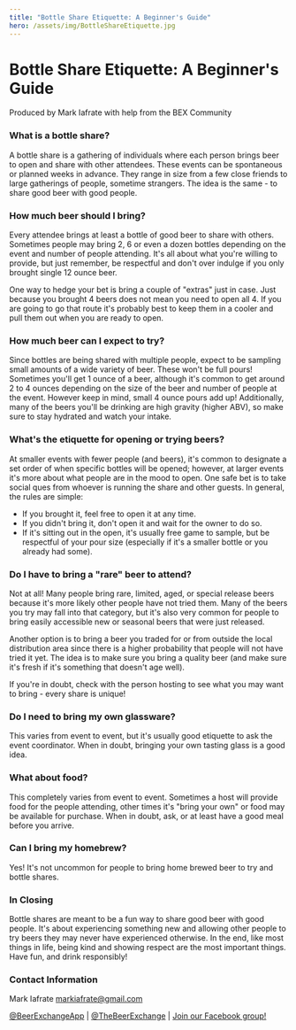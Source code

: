 ```yaml
---
title: "Bottle Share Etiquette: A Beginner's Guide"
hero: /assets/img/BottleShareEtiquette.jpg
---
```

# Bottle Share Etiquette: A Beginner's Guide
Produced by Mark Iafrate with help from the BEX Community

### What is a bottle share?
A bottle share is a gathering of individuals where each person brings beer to open and share with other attendees. These events can be spontaneous or planned weeks in advance. They range in size from a few close friends to large gatherings of people, sometime strangers. The idea is the same - to share good beer with good people.

### How much beer should I bring?
Every attendee brings at least a bottle of good beer to share with others. Sometimes people may bring 2, 6 or even a dozen bottles depending on the event and number of people attending. It's all about what you're willing to provide, but just remember, be respectful and don't over indulge if you only brought single 12 ounce beer.

One way to hedge your bet is bring a couple of "extras" just in case. Just because you brought 4 beers does not mean you need to open all 4. If you are going to go that route it's probably best to keep them in a cooler and pull them out when you are ready to open.  

### How much beer can I expect to try?
Since bottles are being shared with multiple people, expect to be sampling small amounts of a wide variety of beer. These won't be full pours! Sometimes you'll get 1 ounce of a beer, although it's common to get around 2 to 4 ounces depending on the size of the beer and number of people at the event. However keep in mind, small 4 ounce pours add up! Additionally, many of the beers you'll be drinking are high gravity (higher ABV), so make sure to stay hydrated and watch your intake.

### What's the etiquette for opening or trying beers?
At smaller events with fewer people (and beers), it's common to designate a set order of when specific bottles will be opened; however, at larger events it's more about what people are in the mood to open. One safe bet is to take social ques from whoever is running the share and other guests. In general, the rules are simple:
* If you brought it, feel free to open it at any time.
* If you didn't bring it, don't open it and wait for the owner to do so.
* If it's sitting out in the open, it's usually free game to sample, but be respectful of your pour size (especially if it's a smaller bottle or you already had some).


### Do I have to bring a "rare" beer to attend?
Not at all! Many people bring rare, limited, aged, or special release beers because it's more likely other people have not tried them. Many of the beers you try may fall into that category, but it's also very common for people to bring easily accessible new or seasonal beers that were just released.

Another option is to bring a beer you traded for or from outside the local distribution area since there is a higher probability that people will not have tried it yet. The idea is to make sure you bring a quality beer (and make sure it's fresh if it's something that doesn't age well).

If you're in doubt, check with the person hosting to see what you may want to bring - every share is unique!

### Do I need to bring my own glassware?
This varies from event to event, but it's usually good etiquette to ask the event coordinator. When in doubt, bringing your own tasting glass is a good idea.

### What about food?
This completely varies from event to event. Sometimes a host will provide food for the people attending, other times it's "bring your own" or food may be available for purchase. When in doubt, ask, or at least have a good meal before you arrive.

### Can I bring my homebrew?
Yes! It's not uncommon for people to bring home brewed beer to try and bottle shares.

### In Closing
Bottle shares are meant to be a fun way to share good beer with good people. It's about experiencing something new and allowing other people to try beers they may never have experienced otherwise. In the end, like most things in life, being kind and showing respect are the most important things. Have fun, and drink responsibly!

### Contact Information
Mark Iafrate [markiafrate@gmail.com](mailto:markiafrate@gmail.com)

[@BeerExchangeApp](https://twitter.com/beerexchangeapp) | [@TheBeerExchange](https://instagram.com/thebeerexchange) | [Join our Facebook group!](https://www.facebook.com/groups/thebeerexchange/)